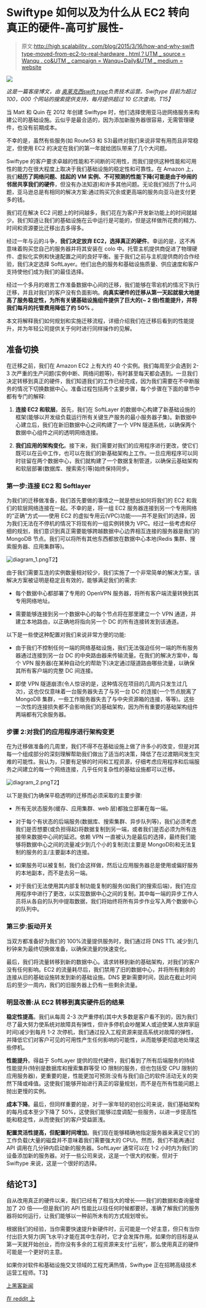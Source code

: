 # Swiftype 如何以及为什么从 EC2 转向真正的硬件-高可扩展性-

> 原文:[http://high scalability . com/blog/2015/3/16/how-and-why-swift type-moved-from-ec2-to-real-hardware . html？UTM _ source = Wanqu . co&UTM _ campaign = Wanqu+Daily&UTM _ medium = website](http://highscalability.com/blog/2015/3/16/how-and-why-swiftype-moved-from-ec2-to-real-hardware.html?utm_source=wanqu.co&utm_campaign=Wanqu+Daily&utm_medium=website)

![](../Images/bd13f7a734bb8c2326b8a527a50cfa1f.png)

*这是一篇客座博文，由 [奥莱克西](https://twitter.com/kovyrin)[swift type](https://swiftype.com/)负责技术运营。Swiftype 目前为超过 100，000 个网站的搜索提供支持，每月提供超过 10 亿次查询。T15】*

当 Matt 和 Quin 在 2012 年创建 Swiftype 时，他们选择使用亚马逊网络服务来构建公司的基础设施。云似乎是最合适的，因为添加新服务器很容易，无需管理硬件，也没有前期成本。

不幸的是，虽然有些服务(如 Route53 和 S3)最终对我们来说非常有用而且非常稳定，但使用 EC2 的决定在我们的第一年就给团队带来了几个大问题。

Swiftype 的客户要求卓越的性能和不间断的可用性，而我们提供这种性能和可用性的能力在很大程度上取决于我们基础设施的稳定性和可靠性。在 Amazon 上，我们**经历了网络问题、挂起的 VM 实例、不可预测的性能下降(可能是由于吵闹的邻居共享我们的硬件**，但没有办法知道)和许多其他问题。无论我们经历了什么问题，亚马逊总是有相同的解决方案:通过购买冗余或更高端的服务向亚马逊支付更多的钱。

我们花在解决 EC2 问题上的时间越多，我们花在为客户开发新功能上的时间就越少。我们知道让我们的基础设施在云中运行是可能的，但是这样做所花费的精力、时间和资源要比迁移出去多得多。

经过一年与云的斗争，**我们决定放弃 EC2，选择真正的硬件**。幸运的是，这不再意味着购买您自己的服务器并将其安装在 colo 中。托管主机提供商促进了物理硬件、虚拟化实例和快速配置之间的良好平衡。鉴于我们之前与主机提供商的合作经验，我们决定选择 SoftLayer。他们出色的服务和基础设施质量、供应速度和客户支持使他们成为我们的最佳选择。

经过一个多月的艰苦工作准备数据中心间的迁移，我们能够在零宕机的情况下执行迁移，并且对我们的客户没有负面影响。**向真实硬件的迁移从第一天起就极大地提高了服务稳定性，为所有关键基础设施组件提供了巨大的(~ 2 倍)性能提升，并将我们每月的托管费用降低了约 50%** 。

本文将解释我们如何规划和实施迁移流程，详细介绍我们在迁移后看到的性能提升，并为年轻公司提供关于何时进行同样操作的见解。

## 准备切换

在迁移之前，我们在 Amazon EC2 上有大约 40 个实例。我们每周至少会遇到 2-3 次严重的生产问题(实例中断、网络问题等)，有时甚至每天都会遇到。一旦我们决定转移到真正的硬件，我们知道我们的工作已经完成，因为我们需要在不中断服务的情况下切换数据中心。准备过程包括两个主要步骤，每个步骤在下面的章节中都有专门的解释:

1.  **连接 EC2 和软层**。首先，我们在 SoftLayer 的数据中心构建了新基础设施的框架(能够以开发级负载运行所有关键生产服务的最小服务器子集)。新数据中心建立后，我们在新旧数据中心之间构建了一个 VPN 隧道系统，以确保两个数据中心组件之间的透明网络连接。

2.  **我们应用的架构变化**。接下来，我们需要对我们的应用程序进行更改，使它们既可以在云中工作，也可以在我们的新基础架构上工作。一旦应用程序可以同时驻留在两个数据中心，我们就构建了一个数据复制管道，以确保云基础架构和软层部署(数据库、搜索索引等)始终保持同步。

### 第一步:连接 EC2 和 Softlayer

为我们的迁移做准备，我们首先要做的事情之一就是想出如何将我们的 EC2 和我们的软层网络连接在一起。不幸的是，将一组 EC2 服务器连接到另一个专用网络的“正确”方式——使用 EC2 的虚拟专用云(VPC)功能——并不是我们的选择，因为我们无法在不停机的情况下将现有的一组实例转换为 VPC。经过一些考虑和仔细的规划，我们意识到真正需要能够跨越数据中心边界相互连接的服务器是我们的 MongoDB 节点。我们可以将所有其他东西都放在数据中心本地(Redis 集群、搜索服务器、应用集群等)。

![diagram_1.png](../Images/db67558249d985fb5bb46058eabda8ee.png)T2】

由于我们需要互连的实例数量相对较少，我们实施了一个非常简单的解决方案，该解决方案被证明是稳定且有效的，能够满足我们的需求:

*   每个数据中心都部署了专用的 OpenVPN 服务器，将所有客户端流量转换到其专用网络地址。

*   需要能够连接到另一个数据中心的每个节点将在那里建立一个 VPN 通道，并建立本地路由，以正确地将指向另一个 DC 的所有连接转发到该通道。

以下是一些使这种配置对我们来说非常方便的功能:

*   由于我们不控制任何一端的网络基础设施，我们无法强迫任何一端的所有服务器通过连接到另一台 DC 的中央路由器来传输流量。在我们的解决方案中，每个 VPN 服务器(在某种自动化的帮助下)决定通过隧道路由哪些流量，以确保其所有客户端的完整 DC 间连接。

*   即使 VPN 隧道崩溃(令人惊讶的是，这种情况在项目的几周内只发生过几次)，这也仅仅意味着一台服务器失去了与另一台 DC 的连接(一个节点脱离了 MongoDB 集群，一些工作服务器失去了与中央资源箱的连接，等等)。这些一次性的连接损失都不会影响我们的基础架构，因为所有重要的基础架构组件两端都有冗余服务器。

### 步骤 2:对我们的应用程序进行架构变更

在为迁移做准备的几周里，我们不得不在基础设施上做了许多小的改变，但是对其每一个组成部分的深刻理解帮助我们做出了适当的决策，降低了在过渡期间发生灾难的可能性。我认为，只要有足够的时间和工程资源，仔细考虑应用程序和后端服务之间建立的每一个网络连接，几乎任何复杂性的基础设施都可以迁移。

![diagram_2.png](../Images/a6eaf06da9cd2cef1e72de6700d336fa.png)T2】

以下是我们为确保平稳透明的迁移而必须采取的主要步骤:

*   所有无状态服务(缓存、应用集群、web 层)都独立部署在每一端。

*   对于每个有状态的后端服务(数据库、搜索集群、异步队列等)，我们必须考虑我们是否想要(或负担得起)将数据复制到另一端，或者我们是否必须为所有连接带来数据中心间的延迟。依赖 VPN 一直被认为是最后的选择，最终我们能够将数据中心之间的流量减少到几个小的复制流(主要是 MongoDB)和无法复制的服务的主/主要副本的连接。

*   如果服务可以被复制，我们会这样做，然后让应用服务器总是使用或偏好服务的本地副本，而不是去另一端。

*   对于我们无法使用其内部复制功能复制的服务(如我们的搜索后端)，我们在应用程序中进行了更改，以实现数据中心之间的复制，其中每一端的异步工作人员将从各自的队列中提取数据，我们将始终将所有异步作业写入两个数据中心的队列中。

### 第三步:扳动开关

当双方都准备好为我们的 100%流量提供服务时，我们通过将 DNS TTL 减少到几秒钟来为最终切换做准备，以确保流量的快速变化。

最后，我们将流量转移到新的数据中心。请求转移到新的基础架构，对我们的客户没有任何影响。EC2 的流量耗尽后，我们禁用了旧的数据中心，并将所有剩余的连接从旧的基础设施转发到新的基础设施。DNS 更新需要时间，因此在截止时间后的至少一周内，我们的旧服务器上仍有一些剩余流量。

### 明显改善:从 EC2 转移到真实硬件后的结果

**稳定性提高**。我们从每周 2-3 次严重停机(其中大多数是客户看不到的，因为我们尽了最大努力使系统对故障具有弹性，但许多停机会吵醒某人或迫使某人放弃家庭时间)减少到每月 1-2 次停机，我们通过投入工程资源来提高系统对故障的弹性，并降低它们对客户可见的可用性产生任何影响的可能性，从而能够更彻底地处理这些停机。

**性能提升**。得益于 SoftLayer 提供的现代硬件，我们看到了所有后端服务的持续性能提升(特别是数据库和搜索集群等受 IO 限制的服务，但也包括受 CPU 限制的应用服务器)，更重要的是，性能更加可预测:没有与我们自己的软件活动无关的突然下降或峰值。这使我们能够开始进行真正的容量规划，而不是在所有性能问题上抛出更慢的实例。

**成本下降**。最后，但同样重要的是，对于一家年轻的初创公司来说，我们基础架构的每月成本至少下降了 50%，这使我们能够过度调配一些服务，以进一步提高性能和稳定性，从而使我们的客户受益匪浅。

**配置灵活性提高，但配置时间增加**。我们现在能够精确地指定服务器来满足它们的工作负载(大量的磁盘并不意味着我们需要强大的 CPU)。然而，我们不能再通过 API 调用在几分钟内启动新的服务器。SoftLayer 通常可以在 1-2 小时内为我们的设备添加新的服务器。对于一些公司来说，这是一个很大的权衡，但对于 Swiftype 来说，这是一个很好的选择。

## 结论T3】

自从改用真正的硬件以来，我们已经有了相当大的增长——我们的数据和查询量增加了 20 倍——但是我们的 API 性能比以往任何时候都要好。准确了解我们的服务器将如何运行，让我们能够以一种前所未有的方式规划增长。

根据我们的经验，当你需要快速提升新硬件时，云可能是一个好主意，但只有当你付出巨大努力(网飞水平)才能在其中生存时，它才会发挥作用。如果你的目标是从第一天就开始创业，而你没有多余的工程资源来支付“云税”，那么使用真正的硬件可能是一个更好的主意。

如果你对软件和基础设施交叉领域的工程充满热情，Swiftype 正在招聘高级技术运营工程师。T3】

[上黑客新闻](https://news.ycombinator.com/item?id=9212467)

[在 reddit 上](http://www.reddit.com/r/programming/comments/2z9xwp/how_and_why_swiftype_moved_from_ec2_to_real/)